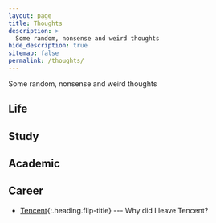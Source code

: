 ```yaml
---
layout: page
title: Thoughts
description: >
  Some random, nonsense and weird thoughts
hide_description: true
sitemap: false
permalink: /thoughts/
---
```

Some random, nonsense and weird thoughts

## Life

## Study

## Academic

## Career
* [Tencent](tencent.md){:.heading.flip-title} --- Why did I leave Tencent?

<!---* [LICENSE]{:.heading.flip-title} --- The license of this project.
[LICENSE]: ../LICENSE.md
--->